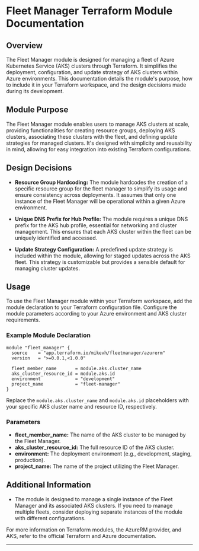# Fleet Manager Terraform Module Documentation

## Overview

The Fleet Manager module is designed for managing a fleet of Azure Kubernetes Service (AKS) clusters through Terraform. It simplifies the deployment, configuration, and update strategy of AKS clusters within Azure environments. This documentation details the module's purpose, how to include it in your Terraform workspace, and the design decisions made during its development.

## Module Purpose

The Fleet Manager module enables users to manage AKS clusters at scale, providing functionalities for creating resource groups, deploying AKS clusters, associating these clusters with the fleet, and defining update strategies for managed clusters. It's designed with simplicity and reusability in mind, allowing for easy integration into existing Terraform configurations.

## Design Decisions

- **Resource Group Hardcoding:** The module hardcodes the creation of a specific resource group for the fleet manager to simplify its usage and ensure consistency across deployments. It assumes that only one instance of the Fleet Manager will be operational within a given Azure environment.
  
- **Unique DNS Prefix for Hub Profile:** The module requires a unique DNS prefix for the AKS hub profile, essential for networking and cluster management. This ensures that each AKS cluster within the fleet can be uniquely identified and accessed.

- **Update Strategy Configuration:** A predefined update strategy is included within the module, allowing for staged updates across the AKS fleet. This strategy is customizable but provides a sensible default for managing cluster updates.

## Usage

To use the Fleet Manager module within your Terraform workspace, add the module declaration to your Terraform configuration file. Configure the module parameters according to your Azure environment and AKS cluster requirements.

### Example Module Declaration

```hcl
module "fleet_manager" {
  source    = "app.terraform.io/mikevh/fleetmanager/azurerm"
  version   = ">=0.0.1,<1.0.0"

  fleet_member_name       = module.aks.cluster_name
  aks_cluster_resource_id = module.aks.id
  environment             = "development"
  project_name            = "fleet-manager"
}
```

Replace the `module.aks.cluster_name` and `module.aks.id` placeholders with your specific AKS cluster name and resource ID, respectively.

### Parameters

- **fleet_member_name:** The name of the AKS cluster to be managed by the Fleet Manager.
- **aks_cluster_resource_id:** The full resource ID of the AKS cluster.
- **environment:** The deployment environment (e.g., development, staging, production).
- **project_name:** The name of the project utilizing the Fleet Manager.

## Additional Information

- The module is designed to manage a single instance of the Fleet Manager and its associated AKS clusters. If you need to manage multiple fleets, consider deploying separate instances of the module with different configurations.

For more information on Terraform modules, the AzureRM provider, and AKS, refer to the official Terraform and Azure documentation.

---
